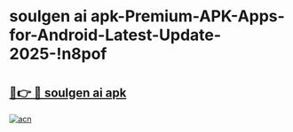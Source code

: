 # soulgen ai apk-Premium-APK-Apps-for-Android-Latest-Update-2025-!n8pof

# <h2><a href="https://googleone.com">🔗👉 🔴 soulgen ai apk</a></h2>

[![acn](https://github.com/user-attachments/assets/0f9c940e-d8b0-45ae-aac7-cd30a18b3e1c)](https://googleone.com)

